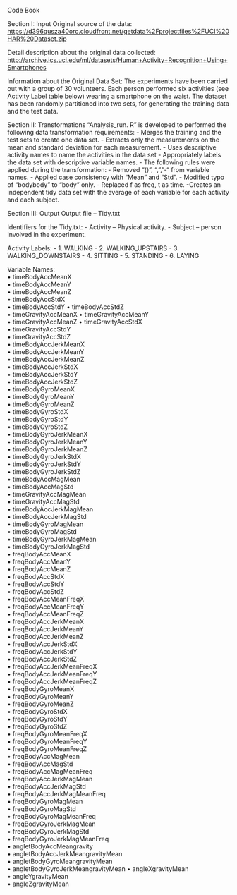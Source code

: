 Code Book 

Section I: Input 
Original source of the data: 
https://d396qusza40orc.cloudfront.net/getdata%2Fprojectfiles%2FUCI%20HAR%20Dataset.zip

Detail description about the original data collected:
http://archive.ics.uci.edu/ml/datasets/Human+Activity+Recognition+Using+Smartphones

Information about the Original Data Set:
The experiments have been carried out with a group of 30 volunteers.   Each person performed six activities (see Activity Label table below) wearing a smartphone on the waist.  The dataset has been randomly partitioned into two sets, for generating the training data and  the test data. 

Section II: Transformations
“Analysis_run. R” is developed to performed the following data transformation requirements:
	- Merges the training and the test sets to create one data set.
	- Extracts only the measurements on the mean and standard deviation for each measurement.
	- Uses descriptive activity names to name the activities in the data set
	- Appropriately labels the data set with descriptive variable names.
	- The following rules were applied during the transformation:
        	- Removed “()”, “,”,”-“ from variable names.
		- Applied case consistency with “Mean” and “Std”. 
		- Modified  typo of “bodybody” to “body” only.
		- Replaced f as freq, t as time.
	-Creates an independent tidy data set with the average of each variable for each activity and each subject.

Section III:  Output 
Output  file – Tidy.txt

Identifiers for the Tidy.txt:
	- Activity – Physical activity. 
	- Subject – person involved in the experiment.

Activity Labels:
	- 1.	WALKING
	- 2.	WALKING_UPSTAIRS
	- 3.	WALKING_DOWNSTAIRS
	- 4.	SITTING
	- 5.	STANDING
	- 6.	LAYING

Variable Names:  
•	timeBodyAccMeanX               
•	timeBodyAccMeanY                
•	timeBodyAccMeanZ                 
•	timeBodyAccStdX                 
•	timeBodyAccStdY 
•	timeBodyAccStdZ               
•	timeGravityAccMeanX 
•	timeGravityAccMeanY             
•	timeGravityAccMeanZ 
•	timeGravityAccStdX              
•	timeGravityAccStdY               
•	timeGravityAccStdZ              
•	timeBodyAccJerkMeanX             
•	timeBodyAccJerkMeanY            
•	timeBodyAccJerkMeanZ             
•	timeBodyAccJerkStdX             
•	timeBodyAccJerkStdY              
•	timeBodyAccJerkStdZ             
•	timeBodyGyroMeanX                
•	timeBodyGyroMeanY               
•	timeBodyGyroMeanZ                
•	timeBodyGyroStdX                
•	timeBodyGyroStdY                 
•	timeBodyGyroStdZ                
•	timeBodyGyroJerkMeanX            
•	timeBodyGyroJerkMeanY           
•	timeBodyGyroJerkMeanZ            
•	timeBodyGyroJerkStdX            
•	timeBodyGyroJerkStdY             
•	timeBodyGyroJerkStdZ            
•	timeBodyAccMagMean                
•	timeBodyAccMagStd                
•	timeGravityAccMagMean             
•	timeGravityAccMagStd             
•	timeBodyAccJerkMagMean            
•	timeBodyAccJerkMagStd            
•	timeBodyGyroMagMean               
•	timeBodyGyroMagStd               
•	timeBodyGyroJerkMagMean           
•	timeBodyGyroJerkMagStd           
•	freqBodyAccMeanX                 
•	freqBodyAccMeanY                
•	freqBodyAccMeanZ                 
•	freqBodyAccStdX                 
•	freqBodyAccStdY                  
•	freqBodyAccStdZ                 
•	freqBodyAccMeanFreqX             
•	freqBodyAccMeanFreqY            
•	freqBodyAccMeanFreqZ             
•	freqBodyAccJerkMeanX            
•	freqBodyAccJerkMeanY             
•	freqBodyAccJerkMeanZ            
•	freqBodyAccJerkStdX              
•	freqBodyAccJerkStdY             
•	freqBodyAccJerkStdZ              
•	freqBodyAccJerkMeanFreqX        
•	freqBodyAccJerkMeanFreqY         
•	freqBodyAccJerkMeanFreqZ        
•	freqBodyGyroMeanX                
•	freqBodyGyroMeanY               
•	freqBodyGyroMeanZ                
•	freqBodyGyroStdX                
•	freqBodyGyroStdY                 
•	freqBodyGyroStdZ                
•	freqBodyGyroMeanFreqX            
•	freqBodyGyroMeanFreqY           
•	freqBodyGyroMeanFreqZ            
•	freqBodyAccMagMean               
•	freqBodyAccMagStd                 
•	freqBodyAccMagMeanFreq           
•	freqBodyAccJerkMagMean            
•	freqBodyAccJerkMagStd            
•	freqBodyAccJerkMagMeanFreq        
•	freqBodyGyroMagMean              
•	freqBodyGyroMagStd                
•	freqBodyGyroMagMeanFreq          
•	freqBodyGyroJerkMagMean           
•	freqBodyGyroJerkMagStd           
•	freqBodyGyroJerkMagMeanFreq       
•	angletBodyAccMeangravity         
•	angletBodyAccJerkMeangravityMean  
•	angletBodyGyroMeangravityMean    
•	angletBodyGyroJerkMeangravityMean 
•	angleXgravityMean                
•	angleYgravityMean                 
•	angleZgravityMean 

